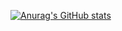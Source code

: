 [![Anurag's GitHub stats](https://github-readme-stats.vercel.app/api?username=dhanasekar-selvam&count_private=true&show_icons=true&theme=gradient
)](https://github.com/anuraghazra/github-readme-stats)
